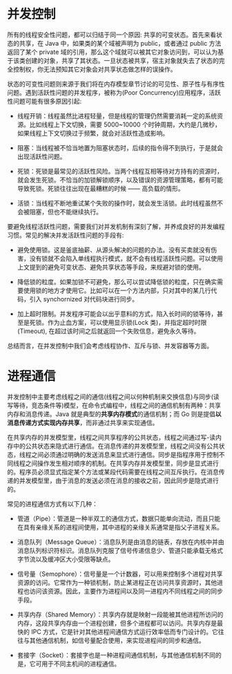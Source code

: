 # 并发控制

所有的线程安全性问题，都可以归结于同一个原因: 共享的可变状态。首先来看状态的共享，在 Java 中，如果类的某个域被声明为 public，或者通过 public 方法返回了某个 private 域的引用，那么这个域就可以被其它对象访问到，可以认为基于该类创建的对象，共享了其状态。一旦状态被共享，宿主对象就失去了状态的完全控制权，你无法预知其它对象会对共享状态做怎样的误操作。

状态的可变性问题则来源于我们将在内存模型章节讨论的可见性、原子性与有序性问题。遇到活跃性问题的并发程序，被称为(Poor Concurrency)应用程序，活跃性问题可能有很多原因引起:

- 线程开销：线程虽然比进程轻量，但是线程的管理仍然需要消耗一定的系统资源。比如线程上下文切换，需要 5000~10000 个时钟周期，大约是几微秒，如果线程上下文切换过于频繁，就会对活跃性造成影响。

- 阻塞：当线程被不恰当地置为阻塞状态时，后续的指令得不到执行，于是就会出现活跃性问题。

- 死锁：死锁是最常见的活跃性风险。当两个线程互相等待对方持有的资源时，就会发生死锁。不恰当的加锁解锁顺序，以及错误的资源管理策略，都有可能导致死锁。死锁往往出现在最糟糕的时候 —— 高负载的情形。

- 活锁：当线程不断地重试某个失败的操作时，就会发生活锁。此时线程虽然不会被阻塞，但也不能继续执行。

要避免线程活跃性问题，需要我们对并发机制有深刻了解，并养成良好的并发编程习惯。常见的解决并发活跃性问题的手段有:

- 避免使用锁。这是釜底抽薪、从源头解决的问题的办法。没有买卖就没有伤害，没有锁就不会陷入单线程执行模式，就不会有线程活跃性问题。可以使用上文提到的避免可变状态、避免共享状态等手段，来规避对锁的使用。

- 降低锁的粒度。如果加锁不可避免，那么可以尝试降低锁的粒度，只在确实需要使用锁的地方才使用它。比如可以在一个方法内部，只对其中的某几行代码，引入 synchornized 对代码块进行同步。

- 加上超时限制。并发程序可能会以出乎意料的方式，陷入长时间的锁等待，甚至是死锁。作为止血方案，可以使用显示锁(Lock 类)，并指定超时时限(Timeout), 在超过该时间之后就返回一个失败信息，避免永久等待。

总结而言，在并发控制中我们会考虑线程协作、互斥与锁、并发容器等方面。

# 进程通信

并发控制中主要考虑线程之间的通信(线程之间以何种机制来交换信息)与同步(读写等待，竞态条件等)模型，在命令式编程中，线程之间的通信机制有两种：共享内存和消息传递。Java 就是典型的**共享内存模式**的通信机制；而 Go 则是提倡**以消息传递方式实现内存共享**，而非通过共享来实现通信。

在共享内存的并发模型里，线程之间共享程序的公共状态，线程之间通过写-读内存中的公共状态来隐式进行通信。在消息传递的并发模型里，线程之间没有公共状态，线程之间必须通过明确的发送消息来显式进行通信。同步是指程序用于控制不同线程之间操作发生相对顺序的机制。在共享内存并发模型里，同步是显式进行的。程序员必须显式指定某个方法或某段代码需要在线程之间互斥执行。在消息传递的并发模型里，由于消息的发送必须在消息的接收之前，因此同步是隐式进行的。

常见的进程通信方式有以下几种：

- 管道（Pipe）：管道是一种半双工的通信方式，数据只能单向流动，而且只能在具有亲缘关系的进程间使用，其中进程的亲缘关系通常是指父子进程关系。

- 消息队列（Message Queue）：消息队列是由消息的链表，存放在内核中并由消息队列标识符标识。消息队列克服了信号传递信息少、管道只能承载无格式字节流以及缓冲区大小受限等缺点。

- 信号量（Semophore）：信号量是一个计数器，可以用来控制多个进程对共享资源的访问。它常作为一种锁机制，防止某进程正在访问共享资源时，其他进程也访问该资源。因此，主要作为进程间以及同一进程内不同线程之间的同步手段。

- 共享内存（Shared Memory）：共享内存就是映射一段能被其他进程所访问的内存，这段共享内存由一个进程创建，但多个进程都可以访问。共享内存是最快的 IPC 方式，它是针对其他进程间通信方式运行效率低而专门设计的。它往往与其他通信机制，如信号量配合使用，来实现进程间的同步和通信。

- 套接字（Socket）：套接字也是一种进程间通信机制，与其他通信机制不同的是，它可用于不同主机间的进程通信。
